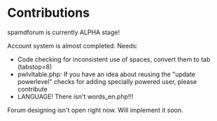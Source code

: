 # Contributions

spamdforum is currently ALPHA stage!

Account system is almost completed.
Needs:
- Code checking for inconsistent use of spaces, convert them to tab (tabstop=8)
- pwlvltable.php: If you have an idea about reusing the "update powerlevel" checks for adding specially powered user, please contribute
- LANGUAGE! There isn't words_en.php!!!

Forum designing isn't open right now. Will implement it soon.
